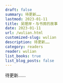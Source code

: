```yaml
---
draft: false
summary: 待更新……
lastmod: 2023-01-11
title: 吴理岸・与书房的故事
date: 2023-01-11
url: /wulian.html
customized-slug: wulian
description: 待更新……
category: readers
reader: wulian
list_books: true
list_blog_posts: false
---
```


待更新……
